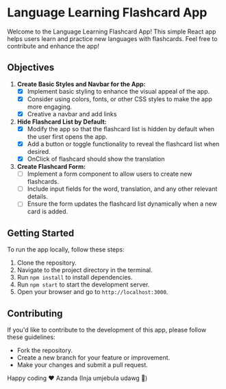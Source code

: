 # Language Learning Flashcard App

Welcome to the Language Learning Flashcard App! This simple React app helps users learn and practice new languages with flashcards. Feel free to contribute and enhance the app!

## Objectives

1. **Create Basic Styles and Navbar for the App:**
   - [x] Implement basic styling to enhance the visual appeal of the app.
   - [x] Consider using colors, fonts, or other CSS styles to make the app more engaging.
   - [x] Creative a navbar and add links

2. **Hide Flashcard List by Default:**
   - [x] Modify the app so that the flashcard list is hidden by default when the user first opens the app.
   - [x] Add a button or toggle functionality to reveal the flashcard list when desired.
   - [x] OnClick of flashcard should show the translation

3. **Create Flashcard Form:**
   - [ ] Implement a form component to allow users to create new flashcards.
   - [ ] Include input fields for the word, translation, and any other relevant details.
   - [ ] Ensure the form updates the flashcard list dynamically when a new card is added.

## Getting Started

To run the app locally, follow these steps:

1. Clone the repository.
2. Navigate to the project directory in the terminal.
3. Run `npm install` to install dependencies.
4. Run `npm start` to start the development server.
5. Open your browser and go to `http://localhost:3000`.

## Contributing

If you'd like to contribute to the development of this app, please follow these guidelines:
- Fork the repository.
- Create a new branch for your feature or improvement.
- Make your changes and submit a pull request.

Happy coding ❤️ Azanda (Inja umjebula udawg 🦅)
